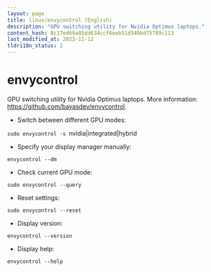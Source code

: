 ```yaml
---
layout: page
title: linux/envycontrol (English)
description: "GPU switching utility for Nvidia Optimus laptops."
content_hash: 8c17ed69a05dd634ccf6eeb51d348bd75789c113
last_modified_at: 2023-11-12
tldri18n_status: 2
---
```

# envycontrol

GPU switching utility for Nvidia Optimus laptops.
More information: <https://github.com/bayasdev/envycontrol>.

- Switch between different GPU modes:

`sudo envycontrol -s `<span class="tldr-var badge badge-pill bg-dark-lm bg-white-dm text-white-lm text-dark-dm font-weight-bold">nvidia|integrated|hybrid</span>

- Specify your display manager manually:

`envycontrol --dm`

- Check current GPU mode:

`sudo envycontrol --query`

- Reset settings:

`sudo envycontrol --reset`

- Display version:

`envycontrol --version`

- Display help:

`envycontrol --help`
